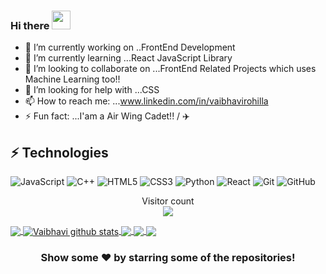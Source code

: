 ### Hi there <img src="https://raw.githubusercontent.com/aemmadi/aemmadi/master/wave.gif" width="30px">





- 🔭 I’m currently working on ..FrontEnd Development
- 🌱 I’m currently learning ...React JavaScript Library
- 👯 I’m looking to collaborate on ...FrontEnd Related Projects which uses Machine Learning too!!
- 🤔 I’m looking for help with ...CSS
- 📫 How to reach me: ...www.linkedin.com/in/vaibhavirohilla
- ⚡ Fun fact: ...I'am a Air Wing Cadet!! / ✈️

## ⚡ Technologies

![JavaScript](https://img.shields.io/badge/-JavaScript-black?style=flat-square&logo=javascript)
![C++](https://img.shields.io/badge/-C++-00599C?style=flat-square&logo=c)
![HTML5](https://img.shields.io/badge/-HTML5-E34F26?style=flat-square&logo=html5&logoColor=white)
![CSS3](https://img.shields.io/badge/-CSS3-1572B6?style=flat-square&logo=css3)
![Python](https://img.shields.io/badge/-Python-black?style=flat-square&logo=Python)
![React](https://img.shields.io/badge/-React-black?style=flat-square&logo=react)
![Git](https://img.shields.io/badge/-Git-black?style=flat-square&logo=git)
![GitHub](https://img.shields.io/badge/-GitHub-181717?style=flat-square&logo=github)



<p align="center"> 
  Visitor count<br>
  <img src="https://profile-counter.glitch.me/vaibhavirohilla741/count.svg" />
</p>
 


<a href="https://github.com/vaibhavirohilla741">
  <img align="center" src="https://github-readme-stats.vercel.app/api/top-langs/?username=vaibhavirohilla741&theme=radical&hide_langs_below=1" />
</a>
<a href="https://github.com/vaibhavirohilla741">
 <img align="center" src="https://github-readme-stats.vercel.app/api?username=vaibhavirohilla741&show_icons=true&theme=radical&line_height=27" alt="Vaibhavi github stats"/>
</a>
<a href="https://github.com/vaibhavirohilla741/Own-Blogs">
  <img align="center" src="https://github-readme-stats.vercel.app/api/pin/?username=vaibhavirohilla741&repo=Own-Blogs&theme=radical" />

</a>
<a href="https://github.com/vaibhavirohilla741/Weather-Application">
 <img align="center" src="https://github-readme-stats.vercel.app/api/pin/?username=vaibhavirohilla741&repo=Weather-Application&theme=radical" />
</a>
<a href="https://github.com/vaibhavirohilla741/Order_MV-Hunger">
 <img align="center" src="https://github-readme-stats.vercel.app/api/pin/?username=vaibhavirohilla741&repo=Order_MV-Hunger&theme=radical" />
</a>

<div align="center">

### Show some ❤️ by starring some of the repositories!

</div>
